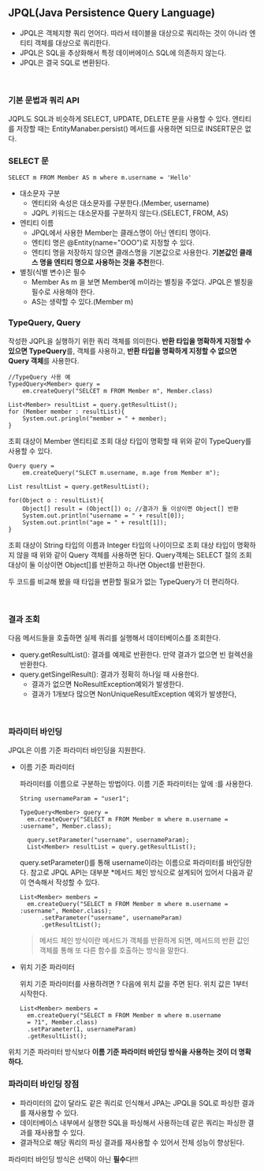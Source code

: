 ## JPQL(Java Persistence Query Language)

- JPQL은 객체지향 쿼리 언어다. 따라서 테이블을 대상으로 쿼리하는 것이 아니라 엔티티 객체를 대상으로 쿼리한다.
- JPQL은 SQL을 추상화해서 특정 데이버에이스 SQL에 의존하지 않는다.
- JPQL은 결국 SQL로 변환된다.

</br >

### 기본 문법과 쿼리 API

JQPL도 SQL과 비슷하게 SELECT, UPDATE, DELETE 문을 사용할 수 있다.
엔티티를 저장할 때는 EntityManaber.persist() 메서드를 사용하면 되므로 INSERT문은 없다.

### SELECT 문

~~~
SELECT m FROM Member AS m where m.username = 'Hello'
~~~

- 대소문자 구분
  - 엔티티와 속성은 대소문자를 구분한다.(Member, username)
  - JQPL 키워드는 대소문자를 구분하지 않는다.(SELECT, FROM, AS)
- 엔티티 이름
  - JPQL에서 사용한 Member는 클래스명이 아닌 엔티티 명이다.
  - 엔티티 명은 @Entity(name="OOO")로 지정할 수 있다.
  - 엔티티 명을 저장하지 않으면 클래스명을 기본값으로 사용한다.
    **기본값인 클래스 명을 엔티티 명으로 사용하는 것을 추천**한다.
- 별칭(식별 변수)은 필수
  - Member As m 을 보면 Member에 m이라는 별칭을 주었다. JPQL은 별칭을 필수로 사용해야 한다.
  - AS는 생략할 수 있다.(Member m)



### TypeQuery, Query

작성한 JQPL을 실행하기 위한 쿼리 객체를 의미한다.
**반환 타입을 명확하게 지정할 수 있으면 TypeQuery**를,
객체를 사용하고, **반환 타입을 명확하게 지정할 수 없으면 Query 객체**를 사용한다.

~~~
//TypeQuery 사용 예
TypedQuery<Member> query =
	em.createQuery("SELCET m FROM Member m", Member.class)
	
List<Member> resultList = query.getResultList();
for (Member member : resultList){
	System.out.pringln("member = " + member);
}
~~~

조회 대상이 Member 엔티티로 조회 대상 타입이 명확할 때 위와 같이 TypeQuery를 사용할 수 있다.

~~~
Query query = 
	em.createQuery("SLECT m.username, m.age from Member m");
	
List resultList = query.getResultList();

for(Object o : resultList){
	Object[] result = (Object[]) o; //결과가 둘 이상이면 Object[] 반환
	System.out.println("username = " + result[0]);
	System.out.println("age = " + result[1]);
}
~~~

조회 대상이 String 타입의 이름과 Integer 타입의 나이이므로 조회 대상 타입이 명확하지 않을 때 위와 같이 Query 객체를 사용하면 된다.
Query객체는 SELECT 절의 조회 대상이 둘 이상이면 Object[]를 반환하고 하나면 Object를 반환한다.

두 코드를 비교해 봤을 때 타입을 변환할 필요가 없는 TypeQuery가 더 편리하다.

</br >

### 결과 조회

다음 메서드들을 호출하면 실제 쿼리를 실행해서 데이터베이스를 조회한다.

- query.getResultList(): 결과를 예제로 반환한다. 만약 결과가 없으면 빈 컬렉션을 반환한다.
- query.getSingelResult(): 결과가 정확히 하나일 때 사용한다.
  - 결과가 없으면 NoResultException예외가 발생한다.
  - 결과가 1개보다 많으면 NonUniqueResultException 예외가 발생한다,

</br >

### 파라미터 바인딩

JPQL은 이름 기준 파라미터 바인딩을 지원한다.

- 이름 기준 파라미터

  파라미터를 이름으로 구분하는 방법이다. 이름 기준 파라미터는 앞에 :를 사용한다.

  ~~~
  String usernameParam = "user1";
  
  TypeQuery<Member> query = 
  	em.createQuery("SELECT m FROM Member m where m.username = :username", Member.class);
  	
  	query.setParameter("username", usernameParam);
  	List<Member> resultList = query.getResultList();
  ~~~

  query.setParameter()를 통해 username이라는 이름으로 파라미터를 바인딩한다.
  참고로 JPQL API는 대부분 *메서드 체인 방식으로 설계되어 있어서 다음과 같이 연속해서 작성할 수 있다.

  ~~~
  List<Member> members =
  	em.createQuery("SELECT m FROM Member m where m.username = :username", Member.class);
  		.setParameter("username", usernameParam)
  		.getResultList();
  ~~~

  > 메서드 체인 방식이란 메서드가 객체를 반환하게 되면, 메서드의 반환 값인 객체를 통해 또 다른 함수를 호출하는 방식을 말한다.

- 위치 기준 파라미터

  위치 기준 파라미터를 사용하려면 ? 다음에 위치 값을 주면 된다. 위치 값은 1부터 시작한다.

  ~~~
  List<Member> members =
  	em.createQuery("SELECT m FROM Member m where m.username
  	= ?1", Member.class)
  	.setParameter(1, usernameParam)
  	.getResultList();
  ~~~

위치 기준 파라미터 방식보다 **이름 기준 파라미터 바인딩 방식을 사용하는 것이 더 명확하다.**

### 파라미터 바인딩 장점

- 파라미터의 값이 달라도 같은 쿼리로 인식해서 JPA는 JPQL을 SQL로 파싱한 결과를 재사용할 수 있다.
- 데이터베이스 내부에서 실행한 SQL을 파싱해서 사용하는데 같은 쿼리는 파싱한 결과를 재사용할 수 있다.
- 결과적으로 해당 쿼리의 파싱 결과를 재사용할 수 있어서 전체 성능이 향상된다.

파라미터 바인딩 방식은 선택이 아닌 **필수**다!!!

